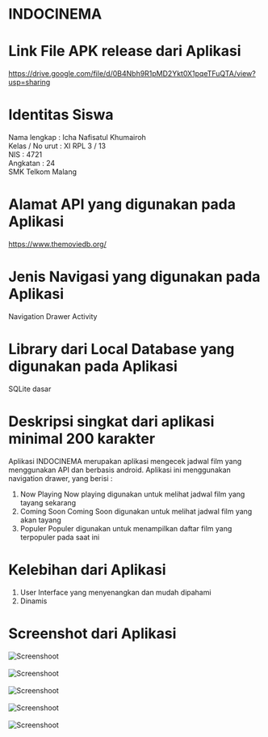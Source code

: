 # INDOCINEMA

# Link File APK release dari Aplikasi
https://drive.google.com/file/d/0B4Nbh9R1pMD2Ykt0X1pqeTFuQTA/view?usp=sharing

# Identitas Siswa
Nama lengkap    : Icha Nafisatul Khumairoh<br>
Kelas / No urut : XI RPL 3 / 13<br>
NIS             : 4721<br>
Angkatan        : 24<br>
SMK Telkom Malang<br>

# Alamat API yang digunakan pada Aplikasi
https://www.themoviedb.org/

# Jenis Navigasi yang digunakan pada Aplikasi
Navigation Drawer Activity

# Library dari Local Database yang digunakan pada Aplikasi
SQLite dasar

# Deskripsi singkat dari aplikasi minimal 200 karakter
Aplikasi INDOCINEMA merupakan aplikasi mengecek jadwal film yang menggunakan API dan berbasis android.
Aplikasi ini menggunakan navigation drawer, yang berisi : 
1. Now Playing
    Now playing digunakan untuk melihat jadwal film yang tayang sekarang
2. Coming Soon
    Coming Soon digunakan untuk melihat jadwal film yang akan tayang 
3. Populer
    Populer digunakan untuk menampilkan daftar film yang terpopuler pada saat ini

# Kelebihan dari Aplikasi
1. User Interface yang menyenangkan dan mudah dipahami
2. Dinamis

# Screenshot dari Aplikasi
![Screenshoot](https://github.com/ichanafisah/INDOCINEMA/blob/master/aa.jpeg) <br> <br>
![Screenshoot](https://github.com/ichanafisah/INDOCINEMA/blob/master/bb.jpeg) <br> <br>
![Screenshoot](https://github.com/ichanafisah/INDOCINEMA/blob/master/cc.jpeg) <br> <br>
![Screenshoot](https://github.com/ichanafisah/INDOCINEMA/blob/master/dd.jpeg) <br> <br>
![Screenshoot](https://github.com/ichanafisah/INDOCINEMA/blob/master/ee.jpeg) <br> <br>
